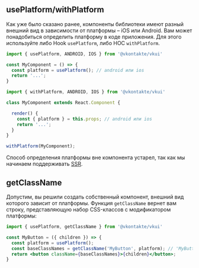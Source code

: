 ## usePlatform/withPlatform
Как уже было сказано ранее, компоненты библиотеки имеют разный внешний вид в зависимости от платформы – iOS или Android.
Вам может понадобиться определить платформу в коде приложения. Для этого используйте либо Hook `usePlatform`,
либо HOC `withPlatform`.

```jsx static
import { usePlatform, ANDROID, IOS } from '@vkontakte/vkui'

const MyComponent = () => {
  const platform = usePlatform(); // android или ios
  return '...';
}
```

```jsx static
import { withPlatform, ANDROID, IOS } from '@vkontakte/vkui'

class MyComponent extends React.Component {

  render() {
    const { platform } = this.props; // android или ios
    return '...';
  }
}

withPlatform(MyComponent);
```

Способ определения платформы вне компонента устарел, так как мы начинаем поддерживать
[SSR](https://reactjs.org/docs/react-dom-server.html).

## getClassName
Допустим, вы решили создать собственный компонент, внешний вид которого зависит от платформы. Функция `getClassName`
вернет вам строку, представляющую набор CSS-классов с модификатором платформы:

```jsx static
import { usePlatform, getClassName } from '@vkontakte/vkui'

const MyButton = ({ children }) => {
  const platform = usePlatform();
  const baseClassNames = getClassName('MyButton', platform); // 'MyButton MyButton--ios'
  return <button className={baseClassNames}>{children}</button>;
}
```
